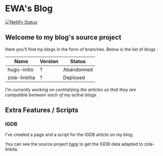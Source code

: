 # EWA's Blog

[![Netlify Status](https://api.netlify.com/api/v1/badges/87ef41a4-3045-4100-9af9-124420068872/deploy-status)](https://app.netlify.com/sites/ewa-share/deploys)

## Welcome to my blog's source project

Here you'll find my blogs in the form of branches.
Below is the list of blogs :

|Name|Version|Status|
|---|---|---|
|hugo-initio|?|Abandonned|
|zola-linkitia|?|Deployed|

_I'm currently working on centralizing the articles so that they are compatible between each of my active blogs._

## Extra Features / Scripts

### IGDB

I've created a page and a script for the IGDB article on my blog.

You can see the source project [here](https://github.com/WindAflame/placeholder) to get the IGDB data adapted to zola-linkita.
